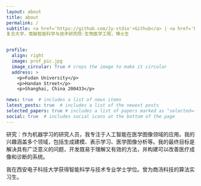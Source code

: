 ```yaml
---
layout: about
title: about
permalink: /
subtitle: <a href='https://github.com/Jy-stdio'>Github</a> | <a href='https://www.zhihu.com/people/zhi-shi-zhi-zhong-97-31'>Zhihu</a>. # 链接
复旦大学，类脑智能科学与技术研究院-生物医学工程，博士生


profile:
  align: right
  image: prof_pic.jpg
  image_circular: True # crops the image to make it circular
  address: >
    <p>Fudan University</p>
    <p>Handan Street</p>
    <p>Shanghai, China 200433</p>

news: true  # includes a list of news items
latest_posts: true  # includes a list of the newest posts
selected_papers: true # includes a list of papers marked as "selected={true}"
social: true  # includes social icons at the bottom of the page
---
```


研究：作为机器学习的研究人员，我专注于人工智能在医学图像领域的应用。我的兴趣涵盖多个领域，包括生成建模、表示学习、医学图像分析等。我的最终目标是解决具有广泛意义的问题，开发既易于理解又有效的方法，并构建可以改善医疗成像和诊断的系统。

我在西安电子科技大学获得智能科学与技术专业学士学位。曾为商汤科技的算法实习生。

<!-- Put your address / P.O. box / other info right below your picture. You can also disable any these elements by editing `profile` property of the YAML header of your `_pages/about.md`. Edit `_bibliography/papers.bib` and Jekyll will render your [publications page](/al-folio/publications/) automatically.

Link to your social media connections, too. This theme is set up to use [Font Awesome icons](http://fortawesome.github.io/Font-Awesome/) and [Academicons](https://jpswalsh.github.io/academicons/), like the ones below. Add your Facebook, Twitter, LinkedIn, Google Scholar, or just disable all of them. -->
